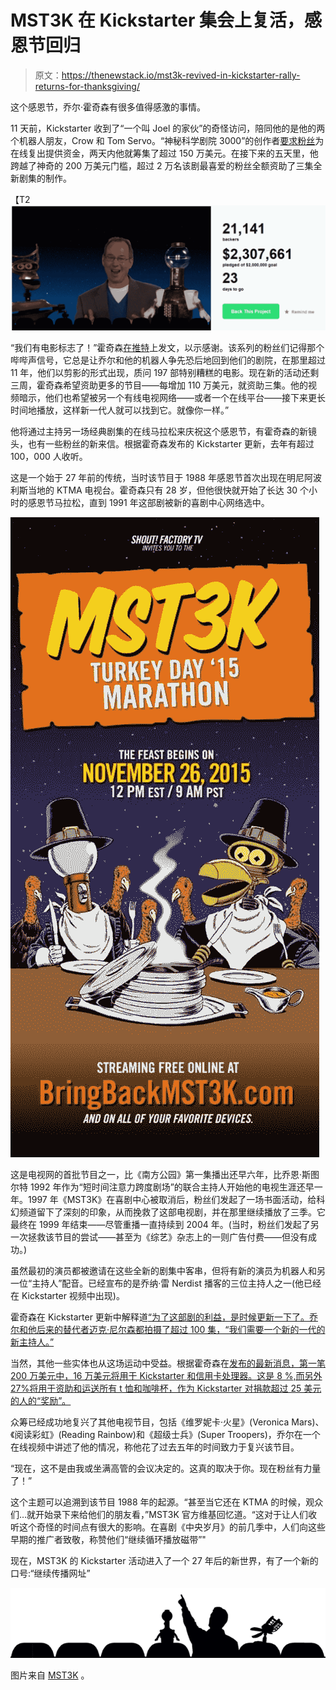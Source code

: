 # MST3K 在 Kickstarter 集会上复活，感恩节回归

> 原文：<https://thenewstack.io/mst3k-revived-in-kickstarter-rally-returns-for-thanksgiving/>

这个感恩节，乔尔·霍奇森有很多值得感激的事情。

11 天前，Kickstarter 收到了“一个叫 Joel 的家伙”的奇怪访问，陪同他的是他的两个机器人朋友，Crow 和 Tom Servo。“神秘科学剧院 3000”的创作者[要求粉丝](https://www.kickstarter.com/projects/mst3k/bringbackmst3k)为在线复出提供资金，两天内他就筹集了超过 150 万美元。在接下来的五天里，他跨越了神奇的 200 万美元门槛，超过 2 万名该剧最喜爱的粉丝全额资助了三集全新剧集的制作。

【T2![Joel Hodgson Kickstarter screenshot - 940pm PST 11-18](img/9473d9fe3016d01b82eac2b41108a43b.png)

“我们有电影标志了！”霍奇森[在推特](https://twitter.com/MST3K/status/666431369795473412)上发文，以示感谢。该系列的粉丝们记得那个哔哔声信号，它总是让乔尔和他的机器人争先恐后地回到他们的剧院，在那里超过 11 年，他们以剪影的形式出现，质问 197 部特别糟糕的电影。现在新的活动还剩三周，霍奇森希望资助更多的节目——每增加 110 万美元，就资助三集。他的视频暗示，他们也希望被另一个有线电视网络——或者一个在线平台——接下来更长时间地播放，这样新一代人就可以找到它。就像你一样。”

他将通过主持另一场经典剧集的在线马拉松来庆祝这个感恩节，有霍奇森的新镜头，也有一些粉丝的新来信。根据霍奇森发布的 Kickstarter 更新，去年有超过 100，000 人收听。

这是一个始于 27 年前的传统，当时该节目于 1988 年感恩节首次出现在明尼阿波利斯当地的 KTMA 电视台。霍奇森只有 28 岁，但他很快就开始了长达 30 个小时的感恩节马拉松，直到 1991 年这部剧被新的喜剧中心网络选中。

[![MST3K Thanksgiving marathon - 2015](img/fff78b60d3bac1a61dfee47d96863384.png)](https://www.kickstarter.com/projects/mst3k/bringbackmst3k/posts/1420187)

这是电视网的首批节目之一，比《南方公园》第一集播出还早六年，比乔恩·斯图尔特 1992 年作为“短时间注意力跨度剧场”的联合主持人开始他的电视生涯还早一年。1997 年《MST3K》在喜剧中心被取消后，粉丝们发起了一场书面活动，给科幻频道留下了深刻的印象，从而挽救了这部电视剧，并在那里继续播放了三季。它最终在 1999 年结束——尽管重播一直持续到 2004 年。(当时，粉丝们发起了另一次拯救该节目的尝试——甚至为《综艺》杂志上的一则广告付费——但没有成功。)

虽然最初的演员都被邀请在这些全新的剧集中客串，但将有新的演员为机器人和另一位“主持人”配音。已经宣布的是乔纳·雷 Nerdist 播客的三位主持人之一(他已经在 Kickstarter 视频中出现)。

霍奇森在 Kickstarter 更新中解释道[“为了这部剧的利益，是时候更新一下了。乔尔和他后来的替代者迈克·尼尔森都拍摄了超过 100 集，“我们需要一个新的一代的新主持人。”](https://www.kickstarter.com/projects/mst3k/bringbackmst3k/posts/1415162)

当然，其他一些实体也从这场运动中受益。根据霍奇森在[发布的最新消息，第一笔 200 万美元中，16 万美元将用于 Kickstarter 和信用卡处理器。这是 8 %,而另外 27%将用于资助和运送所有 t 恤和咖啡杯，作为 Kickstarter 对捐款超过 25 美元的人的“奖励”。](https://www.kickstarter.com/projects/mst3k/bringbackmst3k/posts/1413188)

众筹已经成功地复兴了其他电视节目，包括《维罗妮卡·火星》(Veronica Mars)、《阅读彩虹》(Reading Rainbow)和《超级士兵》(Super Troopers)，乔尔在一个在线视频中讲述了他的情况，称他花了过去五年的时间致力于复兴该节目。

“现在，这不是由我或坐满高管的会议决定的。这真的取决于你。现在粉丝有力量了！”

这个主题可以追溯到该节目 1988 年的起源。“甚至当它还在 KTMA 的时候，观众们…就开始录下来给他们的朋友看，”MST3K 官方维基回忆道。“这对于让人们收听这个奇怪的时间点有很大的影响。在喜剧《中央岁月》的前几季中，人们向这些早期的推广者致敬，称赞他们“继续循环播放磁带”"

现在，MST3K 的 Kickstarter 活动进入了一个 27 年后的新世界，有了一个新的口号:“继续传播网址”

[![Joel Hodgson surrounded by robot silhouettes](img/943dc6ff6baf865e474747ff027f212e.png)](https://thenewstack.io/wp-content/uploads/2015/11/Joel-Hodgson-surrounded-by-robot-silhouettes.png)

图片来自 [MST3K](http://mst3k.com/) 。

<svg xmlns:xlink="http://www.w3.org/1999/xlink" viewBox="0 0 68 31" version="1.1"><title>Group</title> <desc>Created with Sketch.</desc></svg>